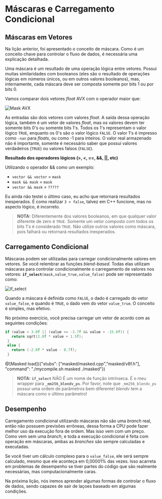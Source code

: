 # Máscaras e Carregamento Condicional

## Máscaras em Vetores

Na lição anterior, foi apresentado o conceito de máscara. Como é um conceito chave para controlar o fluxo de dados, é necessária uma explicação detalhada.

Uma máscara é um resultado de uma operação lógica entre vetores. Possui muitas similaridades com booleanos (eles são o resultado de operações lógicas em números únicos, ou em outros valores booleanos), mas, internamente, cada máscara deve ser composta somente por bits 1 ou por bits 0.

Vamos comparar dois vetores _float_ AVX com o operador maior que:

![Mask AVX](/images/mask.png)

As entradas são dois vetores com valores _float_. A saída dessa operação lógica, também é um vetor de valores _float_, mas os valores devem ter somente bits 0's ou somente bits 1's. Todos os 1's representam o valor lógico `TRUE`, enquanto os 0's são o valor lógico `FALSE`. O valor 1's é impresso como `-nan` para _floats_, ou como -1 para inteiros. O valor real armazenado não é importante, somente é necessário saber que possui valores verdadeiros (`TRUE`) ou valores falsos (`FALSE`).

**Resultado dos operadores lógicos (>, <, ==, &&, ||, etc)**

Utilizando o operador && como um exemplo:

- `vector && vector` = `mask`
- `mask && mask` = `mask`
- `vector && mask` = `?????` 

Eu ainda não testei o último caso, eu acho que retornará resultados inesperados. É como realizar `3 > false`, talvez em C++ funcione, mas no aspecto lógico, é incorreto.

>**NOTA:** Diferentemente dos valores booleanos, em que qualquer valor diferente de zero é `TRUE`. Somente um vetor composto com todos os bits 1's é considerado `TRUE`. Não utilize outros valores como máscara, pois falhará ou retornará resultados inesperados.

## Carregamento Condicional

Máscaras podem ser utilizadas para carregar condicionalmente valores em vetores. Se você relembrar as funções _blend-based_. Todas elas utilizam máscaras para controlar condicionalmente o carregamento de valores nos vetores:
**`if_select`**`(mask,value_true,value_false)` pode ser representado como:

![if_select](/images/ifselect.png)

Quando a máscara é definida como `FALSE`, o dado é carregado do vetor `value_false`, e quando é `TRUE`, o dado vem do vetor `value_true`. O conceito é simples, mas efetivo.

No próximo exercício, você precisa carregar um vetor de acordo com as seguintes condições:
```cpp
if (value > 3.0f || (value <= -3.7f && value > -15.0f)) {
   return sqrt(2.0f * value + 1.5f);
 }
 else {
   return (-2.0f * value - 8.7f);
 }
```
@[Masked load]({"stubs": ["masked/masked.cpp","masked/v8f.h"], "command": "./mycompile.sh masked ./masked"})


>**NOTA:** **`if_select`** NÃO É um nome de função intrínseca. É o meu wrapper para **`_mm256_blendv_ps`**. Por favor, note que `_mm256_blendv_ps` possui uma ordem de parâmetros bem diferente! _blendv_ tem a máscara como o último parâmetro!

## Desempenho

Carregamento condicional utilizando máscaras não são uma _branch_ real, então não possuem previsões errôneas, dessa forma a CPU pode fazer melhor uso da execução fora de ordem. Mas isso vem com um preço. Como vem sem uma _branch_, e toda a execução condicional é feita com operação em máscaras, ambas as _branches_ são sempre calculadas e executadas.

Se você tiver um cálculo complexo para o `value_false`, ele será sempre calculado, mesmo que ele aconteça em 0,00001% das vezes. Isso acarreta em problemas de desempenho se tiver partes do código que são realmente necessárias, mas computacionalmente caras.

Na próxima lição, nós iremos aprender algumas formas de controlar o fluxo de dados, sendo capazes de sair de laçoes baseado em algumas condições.
